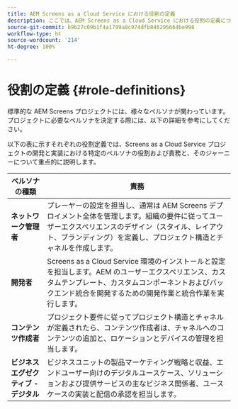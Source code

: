 ```yaml
---
title: AEM Screens as a Cloud Service における役割の定義
description: ここでは、AEM Screens as a Cloud Service における役割の定義について説明します。
source-git-commit: b9b27c09b1f4a1799a8c974dfb846295664be998
workflow-type: ht
source-wordcount: '214'
ht-degree: 100%

---
```



# 役割の定義 {#role-definitions}

標準的な AEM Screens プロジェクトには、様々なペルソナが関わっています。プロジェクトに必要なペルソナを決定する際には、以下の詳細を参考にしてください。

以下の表に示すそれぞれの役割定義では、Screens as a Cloud Service プロジェクトの開発と実装における特定のペルソナの役割および責務と、そのジャーニーについて重点的に説明します。

| ペルソナの種類 | 責務 |
|--- |--- |
| **ネットワーク管理者** | プレーヤーの設定を担当し、通常は AEM Screens デプロイメント全体を管理します。組織の要件に従ってユーザーエクスペリエンスのデザイン（スタイル、レイアウト、ブランディング）を定義し、プロジェクト構造とチャネルを作成します。 |
| **開発者** | Screens as a Cloud Service 環境のインストールと設定を担当します。AEM のユーザーエクスペリエンス、カスタムテンプレート、カスタムコンポーネントおよびバックエンド統合を開発するための開発作業と統合作業を実行します。 |
| **コンテンツ作成者** | プロジェクト要件に従ってプロジェクト構造とチャネルが定義されたら、コンテンツ作成者は、チャネルへのコンテンツの追加と、ロケーションとデバイスの管理を担当します。 |
| **ビジネスエグゼクティブ - デジタル** | ビジネスユニットの製品マーケティング戦略と収益、エンドユーザー向けのデジタルユースケース、ソリューションおよび提供サービスの主なビジネス関係者、ユースケースの実装と配信の承認を担当します。 |
